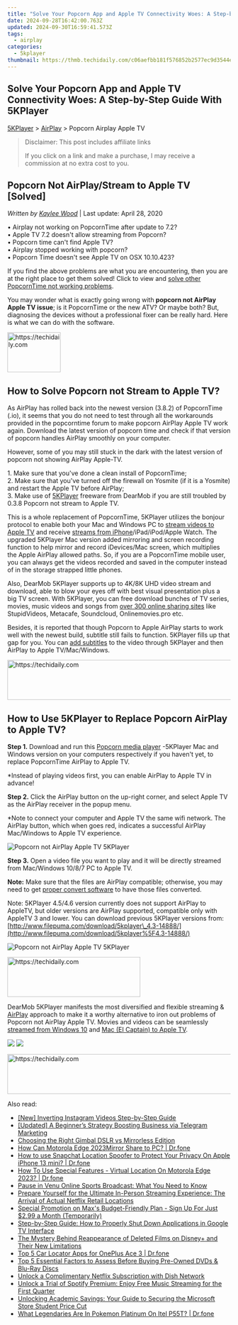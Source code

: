 ```yaml
---
title: "Solve Your Popcorn App and Apple TV Connectivity Woes: A Step-by-Step Guide With 5KPlayer"
date: 2024-09-28T16:42:00.763Z
updated: 2024-09-30T16:59:41.573Z
tags:
  - airplay
categories:
  - 5kplayer
thumbnail: https://thmb.techidaily.com/c06aefbb181f576852b2577ec9d3544ebd6635b5e4bff4964dd308c72eeba377.jpg
---
```


## Solve Your Popcorn App and Apple TV Connectivity Woes: A Step-by-Step Guide With 5KPlayer

[5KPlayer](https://tools.techidaily.com/5kplayer/products/) \> [AirPlay](https://tools.techidaily.com/5kplayer/airplay/) \> Popcorn Airplay Apple TV

>  Disclaimer: This post includes affiliate links
>
>  If you click on a link and make a purchase, I may receive a commission at no extra cost to you.
>

## Popcorn Not AirPlay/Stream to Apple TV \[Solved\]

 _Written by [Kaylee Wood](https://www.quora.com/profile/Amanda-Hu-21)_ | Last update: April 28, 2020

• Airplay not working on PopcornTime after update to 7.2?  
 • Apple TV 7.2 doesn't allow streaming from Popcorn?  
 • Popcorn time can't find Apple TV?  
 • Airplay stopped working with popcorn?  
 • Popcorn Time doesn't see Apple TV on OSX 10.10.423?

If you find the above problems are what you are encountering, then you are at the right place to get them solved! Click to view and [solve other PopcornTime not working problems](https://tools.techidaily.com/5kplayer/youtube-download/).

You may wonder what is exactly going wrong with **popcorn not AirPlay Apple TV issue**; is it PopcornTime or the new ATV? Or maybe both? But, diagnosing the devices without a professional fixer can be really hard. Here is what we can do with the software.

<!-- affiliate ads begin -->
<a href="https://bluettifr.pxf.io/c/5597632/2145079/17095" target="_top" id="2145079">
  <img src="//a.impactradius-go.com/display-ad/17095-2145079" border="0" alt="https://techidaily.com" width="120" height="90"/>
</a>
<img height="0" width="0" src="https://bluettifr.pxf.io/i/5597632/2145079/17095" style="position:absolute;visibility:hidden;" border="0" />
<!-- affiliate ads end -->

## How to Solve Popcorn not Stream to Apple TV?

As AirPlay has rolled back into the newest version (3.8.2) of PopcornTime (.io), it seems that you do not need to test through all the workarounds provided in the popcorntime forum to make popcorn AirPlay Apple TV work again. Download the latest version of popcorn time and check if that version of popcorn handles AirPlay smoothly on your computer. 

However, some of you may still stuck in the dark with the latest version of popcorn not showing AirPlay Apple-TV. 

1\. Make sure that you've done a clean install of PopcornTime;   
2\. Make sure that you've turned off the firewall on Yosmite (if it is a Yosmite) and restart the Apple TV before AirPlay;  
3\. Make use of [5KPlayer](https://tools.techidaily.com/5kplayer/products/) freeware from DearMob if you are still troubled by 0.3.8 Popcorn not stream to Apple TV.

This is a whole replacement of PopcornTime, 5KPlayer utilizes the bonjour protocol to enable both your Mac and Windows PC to [stream videos to Apple TV](https://tools.techidaily.com/5kplayer/airplay/) and receive [streams from iPhone](https://tools.techidaily.com/5kplayer/airplay/)/iPad/iPod/Apple Watch. The upgraded 5KPlayer Mac version added mirroring and screen recording function to help mirror and record iDevices/Mac screen, which multiplies the Apple AirPlay allowed paths. So, if you are a PopcornTime mobile user, you can always get the videos recorded and saved in the computer instead of in the storage strapped little phones.

Also, DearMob 5KPlayer supports up to 4K/8K UHD video stream and download, able to blow your eyes off with best visual presentation plus a big TV screen. With 5KPlayer, you can free download bunches of TV series, movies, music videos and songs from [over 300 online sharing sites](https://tools.techidaily.com/5kplayer/youtube-download/) like StupidVideos, Metacafe, Soundcloud, Onlinemovies.pro etc.

Besides, it is reported that though Popcorn to Apple AirPlay starts to work well with the newest build, subtitle still fails to function. 5KPlayer fills up that gap for you. You can [add subtitles](https://tools.techidaily.com/5kplayer/video-music-player/) to the video through 5KPlayer and then AirPlay to Apple TV/Mac/Windows.

<!-- affiliate ads begin -->
<a href="https://aligracehair.sjv.io/c/5597632/1997662/19272" target="_top" id="1997662">
  <img src="//a.impactradius-go.com/display-ad/19272-1997662" border="0" alt="https://techidaily.com" width="728" height="90"/>
</a>
<img height="0" width="0" src="https://aligracehair.sjv.io/i/5597632/1997662/19272" style="position:absolute;visibility:hidden;" border="0" />
<!-- affiliate ads end -->

## How to Use 5KPlayer to Replace Popcorn AirPlay to Apple TV?

**Step 1.** Download and run this [Popcorn media player](https://tools.techidaily.com/5kplayer/video-music-player/) \-5KPlayer Mac and Windows version on your computers respectively if you haven't yet, to replace PopcornTime AirPlay to Apple TV.

\*Instead of playing videos first, you can enable AirPlay to Apple TV in advance!

**Step 2.** Click the AirPlay button on the up-right corner, and select Apple TV as the AirPlay receiver in the popup menu.

\*Note to connect your computer and Apple TV the same wifi network. The AirPlay button, which when goes red, indicates a successful AirPlay Mac/Windows to Apple TV experience.

![Popcorn not AirPlay Apple TV 5KPlayer](https://www.5kplayer.com/airplay/img/5kplayer-airplay.jpg) 

**Step 3.** Open a video file you want to play and it will be directly streamed from Mac/Windows 10/8/7 PC to Apple TV.

**Note:** Make sure that the files are AirPlay compatible; otherwise, you may need to get [proper convert software](https://tools.techidaily.com/5kplayer/products/) to have those files converted. 

Note: 5KPlayer 4.5/4.6 version currently does not support AirPlay to AppleTV, but older versions are AirPlay supported, compatible only with AppleTV 3 and lower. You can download previous 5KPlayer versions from: [http://www.filepuma.com/download/5kplayer\_4.3-14888/](http://www.filepuma.com/download/5kplayer%5F4.3-14888/)

![Popcorn not AirPlay Apple TV 5KPlayer](https://www.5kplayer.com/airplay/img/5k-airplay-airplay-with-win10-xsy-15021502.jpg) 

<!-- affiliate ads begin -->
<a href="https://aligracehair.sjv.io/c/5597632/1948932/19272" target="_top" id="1948932">
  <img src="//a.impactradius-go.com/display-ad/19272-1948932" border="0" alt="https://techidaily.com" width="300" height="90"/>
</a>
<img height="0" width="0" src="https://aligracehair.sjv.io/i/5597632/1948932/19272" style="position:absolute;visibility:hidden;" border="0" />
<!-- affiliate ads end -->

DearMob 5KPlayer manifests the most diversified and flexible streaming & [AirPlay](https://tools.techidaily.com/5kplayer/airplay/) approach to make it a worthy alternative to iron out problems of Popcorn not AirPlay Apple TV. Movies and videos can be seamlessly [streamed from Windows 10](https://tools.techidaily.com/5kplayer/airplay/) and [Mac (EI Captain) to Apple TV](https://tools.techidaily.com/5kplayer/airplay/). 

[![](https://www.5kplayer.com/airplay/../button/freedownbackmac.png)](https://tools.techidaily.com/5kplayer/products/) [![](https://www.5kplayer.com/airplay/../button/freedownwhitewin.png)](https://tools.techidaily.com/5kplayer/products/)

<!-- affiliate ads begin -->
<a href="https://appsumo.8odi.net/c/5597632/2118314/7443" target="_top" id="2118314">
  <img src="//a.impactradius-go.com/display-ad/7443-2118314" border="0" alt="https://techidaily.com" width="728" height="90"/>
</a>
<img height="0" width="0" src="https://appsumo.8odi.net/i/5597632/2118314/7443" style="position:absolute;visibility:hidden;" border="0" />
<!-- affiliate ads end -->

<ins class="adsbygoogle"
     style="display:block"
     data-ad-format="autorelaxed"
     data-ad-client="ca-pub-7571918770474297"
     data-ad-slot="1223367746"></ins>

<ins class="adsbygoogle"
     style="display:block"
     data-ad-client="ca-pub-7571918770474297"
     data-ad-slot="8358498916"
     data-ad-format="auto"
     data-full-width-responsive="true"></ins>

<span class="atpl-alsoreadstyle">Also read:</span>
<div><ul>
<li><a href="https://instagram-video-files.techidaily.com/new-inverting-instagram-videos-step-by-step-guide/"><u>[New] Inverting Instagram Videos Step-by-Step Guide</u></a></li>
<li><a href="https://extra-resources.techidaily.com/updated-a-beginners-strategy-boosting-business-via-telegram-marketing/"><u>[Updated] A Beginner’s Strategy Boosting Business via Telegram Marketing</u></a></li>
<li><a href="https://extra-resources.techidaily.com/choosing-the-right-gimbal-dslr-vs-mirrorless-edition/"><u>Choosing the Right Gimbal DSLR vs Mirrorless Edition</u></a></li>
<li><a href="https://screen-mirror.techidaily.com/how-can-motorola-edge-2023mirror-share-to-pc-drfone-by-drfone-android/"><u>How Can Motorola Edge 2023Mirror Share to PC? | Dr.fone</u></a></li>
<li><a href="https://change-location.techidaily.com/how-to-use-snapchat-location-spoofer-to-protect-your-privacy-on-apple-iphone-13-mini-drfone-by-drfone-virtual-ios/"><u>How to use Snapchat Location Spoofer to Protect Your Privacy On Apple iPhone 13 mini? | Dr.fone</u></a></li>
<li><a href="https://fix-guide.techidaily.com/how-to-use-special-features-virtual-location-on-motorola-edge-2023-drfone-by-drfone-virtual-android/"><u>How To Use Special Features - Virtual Location On Motorola Edge 2023? | Dr.fone</u></a></li>
<li><a href="https://media-tips.techidaily.com/pause-in-venu-online-sports-broadcast-what-you-need-to-know/"><u>Pause in Venu Online Sports Broadcast: What You Need to Know</u></a></li>
<li><a href="https://media-tips.techidaily.com/prepare-yourself-for-the-ultimate-in-person-streaming-experience-the-arrival-of-actual-netflix-retail-locations/"><u>Prepare Yourself for the Ultimate In-Person Streaming Experience: The Arrival of Actual Netflix Retail Locations</u></a></li>
<li><a href="https://media-tips.techidaily.com/special-promotion-on-maxs-budget-friendly-plan-sign-up-for-just-299-a-month-temporarily/"><u>Special Promotion on Max's Budget-Friendly Plan - Sign Up For Just $2.99 a Month (Temporarily)</u></a></li>
<li><a href="https://media-tips.techidaily.com/step-by-step-guide-how-to-properly-shut-down-applications-in-google-tv-interface/"><u>Step-by-Step Guide: How to Properly Shut Down Applications in Google TV Interface</u></a></li>
<li><a href="https://media-tips.techidaily.com/the-mystery-behind-reappearance-of-deleted-films-on-disneyplus-and-their-new-limitations/"><u>The Mystery Behind Reappearance of Deleted Films on Disney+ and Their New Limitations</u></a></li>
<li><a href="https://android-location-track.techidaily.com/top-5-car-locator-apps-for-oneplus-ace-3-drfone-by-drfone-virtual-android/"><u>Top 5 Car Locator Apps for OnePlus Ace 3 | Dr.fone</u></a></li>
<li><a href="https://media-tips.techidaily.com/top-5-essential-factors-to-assess-before-buying-pre-owned-dvds-and-blu-ray-discs/"><u>Top 5 Essential Factors to Assess Before Buying Pre-Owned DVDs & Blu-Ray Discs</u></a></li>
<li><a href="https://media-tips.techidaily.com/unlock-a-complimentary-netflix-subscription-with-dish-network/"><u>Unlock a Complimentary Netflix Subscription with Dish Network</u></a></li>
<li><a href="https://media-tips.techidaily.com/unlock-a-trial-of-spotify-premium-enjoy-free-music-streaming-for-the-first-quarter/"><u>Unlock a Trial of Spotify Premium: Enjoy Free Music Streaming for the First Quarter</u></a></li>
<li><a href="https://techtrends.techidaily.com/unlocking-academic-savings-your-guide-to-securing-the-microsoft-store-student-price-cut/"><u>Unlocking Academic Savings: Your Guide to Securing the Microsoft Store Student Price Cut</u></a></li>
<li><a href="https://android-pokemon-go.techidaily.com/what-legendaries-are-in-pokemon-platinum-on-itel-p55t-drfone-by-drfone-virtual-android/"><u>What Legendaries Are In Pokemon Platinum On Itel P55T? | Dr.fone</u></a></li>
</ul></div>

